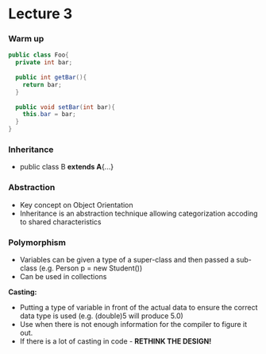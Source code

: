 # Lecture 3
### Warm up
```java
public class Foo{
  private int bar;
  
  public int getBar(){
    return bar;
  }
  
  public void setBar(int bar){
    this.bar = bar;
  }
}
```

### Inheritance
- public class B **extends A**{...}

### Abstraction
- Key concept on Object Orientation
- Inheritance is an abstraction technique allowing categorization accoding to shared characteristics

### Polymorphism
- Variables can be given a type of a super-class and then passed a sub-class (e.g. Person p = new Student())
- Can be used in collections

**Casting:**
- Putting a type of variable in front of the actual data to ensure the correct data type is used (e.g. (double)5 will produce 5.0)
- Use when there is not enough information for the compiler to figure it out.
- If there is a lot of casting in code - **RETHINK THE DESIGN!**